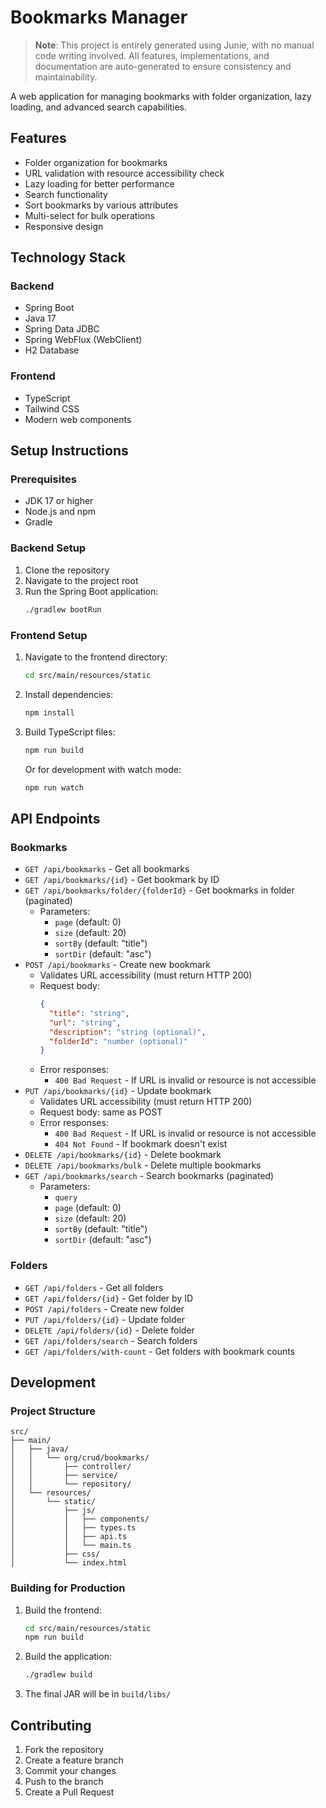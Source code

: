 # Bookmarks Manager

> **Note**: This project is entirely generated using Junie, with no manual code writing involved. All features, implementations, and documentation are auto-generated to ensure consistency and maintainability.

A web application for managing bookmarks with folder organization, lazy loading, and advanced search capabilities.

## Features

- Folder organization for bookmarks
- URL validation with resource accessibility check
- Lazy loading for better performance
- Search functionality
- Sort bookmarks by various attributes
- Multi-select for bulk operations
- Responsive design

## Technology Stack

### Backend
- Spring Boot
- Java 17
- Spring Data JDBC
- Spring WebFlux (WebClient)
- H2 Database

### Frontend
- TypeScript
- Tailwind CSS
- Modern web components

## Setup Instructions

### Prerequisites
- JDK 17 or higher
- Node.js and npm
- Gradle 

### Backend Setup
1. Clone the repository
2. Navigate to the project root
3. Run the Spring Boot application:
   ```bash
   ./gradlew bootRun
   ```

### Frontend Setup
1. Navigate to the frontend directory:
   ```bash
   cd src/main/resources/static
   ```
2. Install dependencies:
   ```bash
   npm install
   ```
3. Build TypeScript files:
   ```bash
   npm run build
   ```
   Or for development with watch mode:
   ```bash
   npm run watch
   ```

## API Endpoints

### Bookmarks

- `GET /api/bookmarks` - Get all bookmarks
- `GET /api/bookmarks/{id}` - Get bookmark by ID
- `GET /api/bookmarks/folder/{folderId}` - Get bookmarks in folder (paginated)
  - Parameters:
    - `page` (default: 0)
    - `size` (default: 20)
    - `sortBy` (default: "title")
    - `sortDir` (default: "asc")
- `POST /api/bookmarks` - Create new bookmark
  - Validates URL accessibility (must return HTTP 200)
  - Request body:
    ```json
    {
      "title": "string",
      "url": "string",
      "description": "string (optional)",
      "folderId": "number (optional)"
    }
    ```
  - Error responses:
    - `400 Bad Request` - If URL is invalid or resource is not accessible
- `PUT /api/bookmarks/{id}` - Update bookmark
  - Validates URL accessibility (must return HTTP 200)
  - Request body: same as POST
  - Error responses:
    - `400 Bad Request` - If URL is invalid or resource is not accessible
    - `404 Not Found` - If bookmark doesn't exist
- `DELETE /api/bookmarks/{id}` - Delete bookmark
- `DELETE /api/bookmarks/bulk` - Delete multiple bookmarks
- `GET /api/bookmarks/search` - Search bookmarks (paginated)
  - Parameters:
    - `query`
    - `page` (default: 0)
    - `size` (default: 20)
    - `sortBy` (default: "title")
    - `sortDir` (default: "asc")

### Folders

- `GET /api/folders` - Get all folders
- `GET /api/folders/{id}` - Get folder by ID
- `POST /api/folders` - Create new folder
- `PUT /api/folders/{id}` - Update folder
- `DELETE /api/folders/{id}` - Delete folder
- `GET /api/folders/search` - Search folders
- `GET /api/folders/with-count` - Get folders with bookmark counts

## Development

### Project Structure
```
src/
├── main/
│   ├── java/
│   │   └── org/crud/bookmarks/
│   │       ├── controller/
│   │       ├── service/
│   │       └── repository/
│   └── resources/
│       └── static/
│           ├── js/
│           │   ├── components/
│           │   ├── types.ts
│           │   ├── api.ts
│           │   └── main.ts
│           ├── css/
│           └── index.html
```

### Building for Production
1. Build the frontend:
   ```bash
   cd src/main/resources/static
   npm run build
   ```
2. Build the application:
   ```bash
   ./gradlew build
   ```
3. The final JAR will be in `build/libs/`

## Contributing

1. Fork the repository
2. Create a feature branch
3. Commit your changes
4. Push to the branch
5. Create a Pull Request
